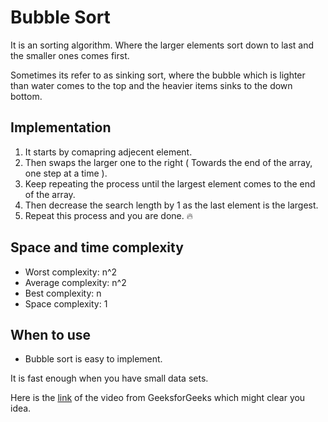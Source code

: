 # Bubble Sort
 
It is an sorting algorithm. Where the larger elements sort down to last and the smaller ones comes first.

Sometimes its refer to as sinking sort, where the bubble which is lighter than water comes to the top and the heavier items sinks to the down bottom.

## Implementation

1. It starts by comapring adjecent element.
2. Then swaps the larger one to the right ( Towards the end of the array, one step at a time ).
3. Keep repeating the process until the largest element comes to the end of the array.
4. Then decrease the search length by 1 as the last element is the largest.
5. Repeat this process and you are done. :fire:

## Space and time complexity

* Worst complexity: n^2
* Average complexity: n^2
* Best complexity: n
* Space complexity: 1

## When to use

- Bubble sort is easy to implement.

It is fast enough when you have small data sets.

Here is the [link](https://www.youtube.com/watch?v=nmhjrI-aW5o) of the video from GeeksforGeeks which might clear you idea.